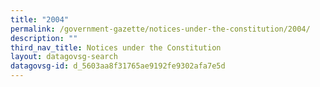 ```yaml
---
title: "2004"
permalink: /government-gazette/notices-under-the-constitution/2004/
description: ""
third_nav_title: Notices under the Constitution
layout: datagovsg-search
datagovsg-id: d_5603aa8f31765ae9192fe9302afa7e5d
---
```

